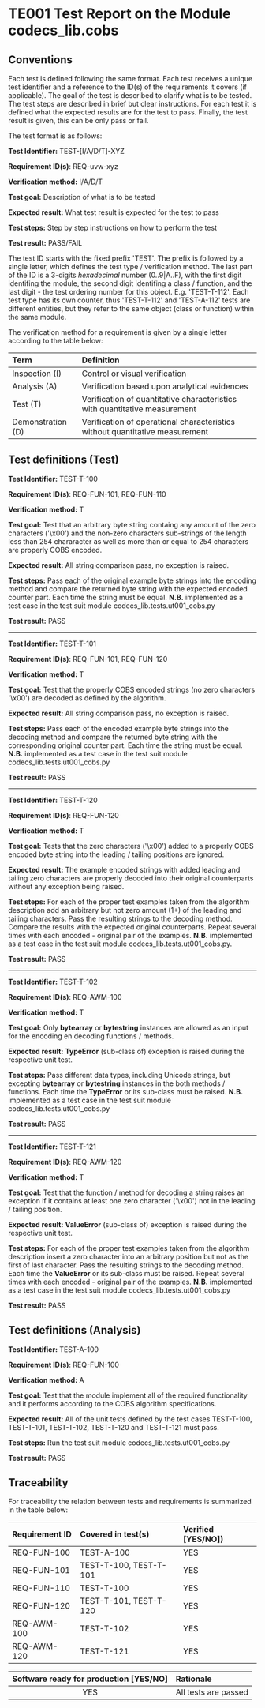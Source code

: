# TE001 Test Report on the Module codecs_lib.cobs

## Conventions

Each test is defined following the same format. Each test receives a unique test identifier and a reference to the ID(s) of the requirements it covers (if applicable). The goal of the test is described to clarify what is to be tested. The test steps are described in brief but clear instructions. For each test it is defined what the expected results are for the test to pass. Finally, the test result is given, this can be only pass or fail.

The test format is as follows:

**Test Identifier:** TEST-\[I/A/D/T\]-XYZ

**Requirement ID(s)**: REQ-uvw-xyz

**Verification method:** I/A/D/T

**Test goal:** Description of what is to be tested

**Expected result:** What test result is expected for the test to pass

**Test steps:** Step by step instructions on how to perform the test

**Test result:** PASS/FAIL

The test ID starts with the fixed prefix 'TEST'. The prefix is followed by a single letter, which defines the test type / verification method. The last part of the ID is a 3-digits *hexadecimal* number (0..9|A..F), with the first digit identifing the module, the second digit identifing a class / function, and the last digit - the test ordering number for this object. E.g. 'TEST-T-112'. Each test type has its own counter, thus 'TEST-T-112' and 'TEST-A-112' tests are different entities, but they refer to the same object (class or function) within the same module.

The verification method for a requirement is given by a single letter according to the table below:

| **Term**          | **Definition**                                                               |
| :---------------- | :--------------------------------------------------------------------------- |
| Inspection (I)    | Control or visual verification                                               |
| Analysis (A)      | Verification based upon analytical evidences                                 |
| Test (T)          | Verification of quantitative characteristics with quantitative measurement   |
| Demonstration (D) | Verification of operational characteristics without quantitative measurement |

## Test definitions (Test)

**Test Identifier:** TEST-T-100

**Requirement ID(s)**: REQ-FUN-101, REQ-FUN-110

**Verification method:** T

**Test goal:** Test that an arbitrary byte string containg any amount of the zero characters ('\x00') and the non-zero characters sub-strings of the length less than 254 chararacter as well as more than or equal to 254 characters are properly COBS encoded.

**Expected result:** All string comparison pass, no exception is raised.

**Test steps:** Pass each of the original example byte strings into the encoding method and compare the returned byte string with the expected encoded counter part. Each time the string must be equal. **N.B.** implemented as a test case in the test suit module codecs_lib.tests.ut001_cobs.py

**Test result:** PASS

---

**Test Identifier:** TEST-T-101

**Requirement ID(s)**: REQ-FUN-101, REQ-FUN-120

**Verification method:** T

**Test goal:** Test that the properly COBS encoded strings (no zero characters '\x00') are decoded as defined by the algorithm.

**Expected result:** All string comparison pass, no exception is raised.

**Test steps:** Pass each of the encoded example byte strings into the decoding method and compare the returned byte string with the corresponding original counter part. Each time the string must be equal. **N.B.** implemented as a test case in the test suit module codecs_lib.tests.ut001_cobs.py

**Test result:** PASS

---

**Test Identifier:** TEST-T-120

**Requirement ID(s)**: REQ-FUN-120

**Verification method:** T

**Test goal:** Tests that the zero characters ('\x00') added to a properly COBS encoded byte string into the leading / tailing positions are ignored.

**Expected result:** The example encoded strings with added leading and tailing zero characters are properly decoded into their original counterparts without any exception being raised.

**Test steps:** For each of the proper test examples taken from the algorithm description add an arbitrary but not zero amount (1+) of the leading and tailing characters. Pass the resulting strings to the decoding method. Compare the results with the expected original counterparts. Repeat several times with each encoded - original pair of the examples. **N.B.** implemented as a test case in the test suit module codecs_lib.tests.ut001_cobs.py.

**Test result:** PASS

---

**Test Identifier:** TEST-T-102

**Requirement ID(s)**: REQ-AWM-100

**Verification method:** T

**Test goal:** Only **bytearray** or **bytestring** instances are allowed as an input for the encoding en decoding functions / methods.

**Expected result:** **TypeError** (sub-class of) exception is raised during the respective unit test.

**Test steps:** Pass different data types, including Unicode strings, but excepting **bytearray** or **bytestring** instances in the both methods / functions. Each time the **TypeError** or its sub-class must be raised. **N.B.** implemented as a test case in the test suit module codecs_lib.tests.ut001_cobs.py

**Test result:** PASS

---

**Test Identifier:** TEST-T-121

**Requirement ID(s)**: REQ-AWM-120

**Verification method:** T

**Test goal:** Test that the function / method for decoding a string raises an exception if it contains at least one zero character ('\x00') not in the leading / tailing position.

**Expected result:** **ValueError** (sub-class of) exception is raised during the respective unit test.

**Test steps:** For each of the proper test examples taken from the algorithm description insert a zero character into an arbitrary position but not as the first of last character. Pass the resulting strings to the decoding method. Each time the **ValueError** or its sub-class must be raised. Repeat several times with each encoded - original pair of the examples. **N.B.** implemented as a test case in the test suit module codecs_lib.tests.ut001_cobs.py

**Test result:** PASS

## Test definitions (Analysis)

**Test Identifier:** TEST-A-100

**Requirement ID(s)**: REQ-FUN-100

**Verification method:** A

**Test goal:** Test that the module implement all of the required functionality and it performs according to the COBS algorithm specifications.

**Expected result:** All of the unit tests defined by the test cases TEST-T-100, TEST-T-101, TEST-T-102, TEST-T-120 and TEST-T-121 must pass.

**Test steps:** Run the test suit module codecs_lib.tests.ut001_cobs.py

**Test result:** PASS

## Traceability

For traceability the relation between tests and requirements is summarized in the table below:

| **Requirement ID** | **Covered in test(s)** | **Verified \[YES/NO\]**) |
| :----------------- | :--------------------- | :----------------------- |
| REQ-FUN-100        | TEST-A-100             | YES                      |
| REQ-FUN-101        | TEST-T-100, TEST-T-101 | YES                      |
| REQ-FUN-110        | TEST-T-100             | YES                      |
| REQ-FUN-120        | TEST-T-101, TEST-T-120 | YES                      |
| REQ-AWM-100        | TEST-T-102             | YES                      |
| REQ-AWM-120        | TEST-T-121             | YES                      |

| **Software ready for production \[YES/NO\]** | **Rationale**        |
| :------------------------------------------: | :------------------- |
| YES                                          | All tests are passed |
